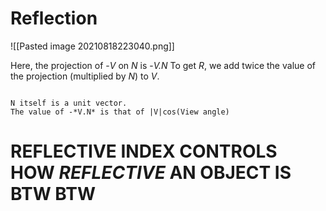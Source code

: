# Reflection
![[Pasted image 20210818223040.png]]

Here, the projection of -*V* on *N* is -*V.N*
To get *R*, we add twice the value of the projection (multiplied by *N*) to *V*.

```ad-attention

N itself is a unit vector. 
The value of -*V.N* is that of |V|cos(View angle)

```

REFLECTIVE INDEX CONTROLS HOW *REFLECTIVE* AN OBJECT IS BTW BTW
=